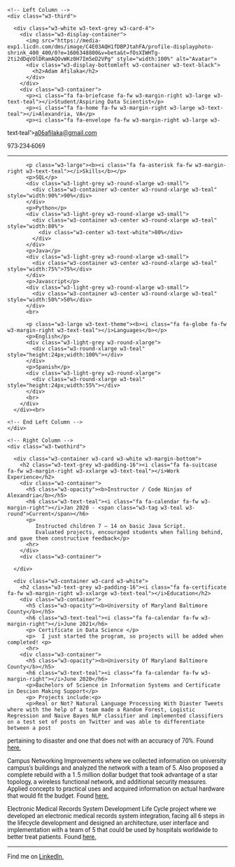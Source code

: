 
<html>
<title>W3.CSS Template</title>
<meta charset="UTF-8">
<meta name="viewport" content="width=device-width, initial-scale=1">
<link rel="stylesheet" href="https://www.w3schools.com/w3css/4/w3.css">
<link rel='stylesheet' href='https://fonts.googleapis.com/css?family=Roboto'>
<link rel="stylesheet" href="https://cdnjs.cloudflare.com/ajax/libs/font-awesome/4.7.0/css/font-awesome.min.css">
<style>
html,body,h1,h2,h3,h4,h5,h6 {font-family: "Roboto", sans-serif}
</style>
<body class="w3-light-grey">

<!-- Page Container -->
<div class="w3-content w3-margin-top" style="max-width:1400px;">

  <!-- The Grid -->
  <div class="w3-row-padding">
  
    <!-- Left Column -->
    <div class="w3-third">
    
      <div class="w3-white w3-text-grey w3-card-4">
        <div class="w3-display-container">
          <img src="https://media-exp1.licdn.com/dms/image/C4E03AQH1fDBPJtahFA/profile-displayphoto-shrink_400_400/0?e=1606348800&v=beta&t=fOsXIWHTg-2ti2dDqVOlDRamAQOvWKz0H7Im5eD2VPg" style="width:100%" alt="Avatar">
          <div class="w3-display-bottomleft w3-container w3-text-black">
            <h2>Adam Afilaka</h2>
          </div>
        </div>
        <div class="w3-container">
          <p><i class="fa fa-briefcase fa-fw w3-margin-right w3-large w3-text-teal"></i>Student/Aspiring Data Scientist</p>
          <p><i class="fa fa-home fa-fw w3-margin-right w3-large w3-text-teal"></i>Alexandria, VA</p>
          <p><i class="fa fa-envelope fa-fw w3-margin-right w3-large w3-
text-teal"></i>a06afilaka@gmail.com</p>
          <p><i class="fa fa-phone fa-fw w3-margin-right w3-large w3-text-teal"></i>973-234-6069</p>
          <hr>

          <p class="w3-large"><b><i class="fa fa-asterisk fa-fw w3-margin-right w3-text-teal"></i>Skills</b></p>
          <p>SQL</p>
          <div class="w3-light-grey w3-round-xlarge w3-small">
            <div class="w3-container w3-center w3-round-xlarge w3-teal" style="width:90%">90%</div>
          </div>
          <p>Python</p>
          <div class="w3-light-grey w3-round-xlarge w3-small">
            <div class="w3-container w3-center w3-round-xlarge w3-teal" style="width:80%">
              <div class="w3-center w3-text-white">80%</div>
            </div>
          </div>
          <p>Java</p>
          <div class="w3-light-grey w3-round-xlarge w3-small">
            <div class="w3-container w3-center w3-round-xlarge w3-teal" style="width:75%">75%</div>
          </div>
          <p>Javascript</p>
          <div class="w3-light-grey w3-round-xlarge w3-small">
            <div class="w3-container w3-center w3-round-xlarge w3-teal" style="width:50%">50%</div>
          </div>
          <br>

          <p class="w3-large w3-text-theme"><b><i class="fa fa-globe fa-fw w3-margin-right w3-text-teal"></i>Languages</b></p>
          <p>English</p>
          <div class="w3-light-grey w3-round-xlarge">
            <div class="w3-round-xlarge w3-teal" style="height:24px;width:100%"></div>
          </div>
          <p>Spanish</p>
          <div class="w3-light-grey w3-round-xlarge">
            <div class="w3-round-xlarge w3-teal" style="height:24px;width:55%"></div>
          </div>
          <br>
        </div>
      </div><br>

    <!-- End Left Column -->
    </div>

    <!-- Right Column -->
    <div class="w3-twothird">
    
      <div class="w3-container w3-card w3-white w3-margin-bottom">
        <h2 class="w3-text-grey w3-padding-16"><i class="fa fa-suitcase fa-fw w3-margin-right w3-xxlarge w3-text-teal"></i>Work Experience</h2>
        <div class="w3-container">
          <h5 class="w3-opacity"><b>Instructor / Code Ninjas of Alexandria</b></h5>
          <h6 class="w3-text-teal"><i class="fa fa-calendar fa-fw w3-margin-right"></i>Jan 2020 - <span class="w3-tag w3-teal w3-round">Current</span></h6>
          <p>
          	 Instructed children 7 – 14 on basic Java Script.
             Evaluated projects, encouraged students when falling behind, and gave them constructive feedback</p>
          <hr>
        </div>
        <div class="w3-container">
          
      </div>

      <div class="w3-container w3-card w3-white">
        <h2 class="w3-text-grey w3-padding-16"><i class="fa fa-certificate fa-fw w3-margin-right w3-xxlarge w3-text-teal"></i>Education</h2>
        <div class="w3-container">
          <h5 class="w3-opacity"><b>University of Maryland Baltimore County</b></h5>
          <h6 class="w3-text-teal"><i class="fa fa-calendar fa-fw w3-margin-right"></i>June 2021</h6>
          <p> Certificate in Data Science </p>
          <p>  I just started the program, so projects will be added when completed! <p>
          <hr>
        <div class="w3-container">
          <h5 class="w3-opacity"><b>University Of Maryland Baltimore County</b></h5>
          <h6 class="w3-text-teal"><i class="fa fa-calendar fa-fw w3-margin-right"></i>June 2020</h6>
          <p>Bachelors of Science in Information Systems and Certificate in Descion Making Support</p>
          <p> Projects include:<p>
          <p>Real or Not? Natural Language Processing With Diaster Tweets where with the help of a team made a Random Forest, Logistic Regression and Naive Bayes NLP classifier and implemented classifiers on a test set of posts on Twitter and was able to differentiate between a post
pertaining to disaster and one that does not with an accuracy of 70%. Found <a href="https://drive.google.com/file/d/1Wr48cfMyd20QaTgS1fPYVZxFilsc8yBR/view?usp=sharing" target="_blank"> here.</a></p>
<p>Campus Networking Improvements where we collected information on university campus’s buildings and analyzed the network with a team of 5. Also proposed a complete rebuild with a 1.5 million dollar budget that took advantage of a star topology, a
wireless functional network, and additional security measures. Applied concepts to practical uses and
acquired information on actual hardware that would fit the budget.  Found <a href="https://docs.google.com/document/d/1IchJB4QlnsDK3Q7LMLrCeiBplhpeSshWuSn2GW5qDRw/edit?usp=sharing" target="_blank"> here.</a></p>
<p>Electronic Medical Records System Development Life Cycle project where we developed an electronic medical records system integration, facing all 6 steps in the lifecycle development and designed an architecture, user interface and implementation with a team of 5 that could be used by hospitals worldwide to better treat patients. Found <a href="https://drive.google.com/drive/folders/1S89UtP3yKSrYKDEU72pmsdOFUODDL3pO?usp=sharing" target="_blank"> here.</a></p>
          <hr>
        </div>
        
  

<footer class="w3-container w3-teal w3-center w3-margin-top">
  <p>Find me on <a href="https://www.linkedin.com/in/adam-afilaka-22632712b/" target="_blank">LinkedIn.</a></p>
</footer>


